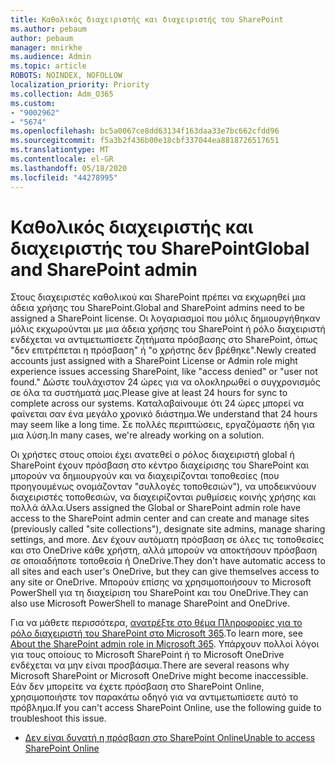 ```yaml
---
title: Καθολικός διαχειριστής και διαχειριστής του SharePoint
ms.author: pebaum
author: pebaum
manager: mnirkhe
ms.audience: Admin
ms.topic: article
ROBOTS: NOINDEX, NOFOLLOW
localization_priority: Priority
ms.collection: Adm_O365
ms.custom:
- "9002962"
- "5674"
ms.openlocfilehash: bc5a0067ce8dd63134f163daa33e7bc662cfdd96
ms.sourcegitcommit: f5a3b2f436b00e18cbf337044ea8818726517651
ms.translationtype: MT
ms.contentlocale: el-GR
ms.lasthandoff: 05/18/2020
ms.locfileid: "44278995"
---
```

# <a name="global-and-sharepoint-admin"></a><span data-ttu-id="841fe-102">Καθολικός διαχειριστής και διαχειριστής του SharePoint</span><span class="sxs-lookup"><span data-stu-id="841fe-102">Global and SharePoint admin</span></span>

<span data-ttu-id="841fe-103">Στους διαχειριστές καθολικού και SharePoint πρέπει να εκχωρηθεί μια άδεια χρήσης του SharePoint.</span><span class="sxs-lookup"><span data-stu-id="841fe-103">Global and SharePoint admins need to be assigned a SharePoint license.</span></span> <span data-ttu-id="841fe-104">Οι λογαριασμοί που μόλις δημιουργήθηκαν μόλις εκχωρούνται με μια άδεια χρήσης του SharePoint ή ρόλο διαχειριστή ενδέχεται να αντιμετωπίσετε ζητήματα πρόσβασης στο SharePoint, όπως "δεν επιτρέπεται η πρόσβαση" ή "ο χρήστης δεν βρέθηκε".</span><span class="sxs-lookup"><span data-stu-id="841fe-104">Newly created accounts just assigned with a SharePoint License or Admin role might experience issues accessing SharePoint, like "access denied" or "user not found."</span></span> <span data-ttu-id="841fe-105">Δώστε τουλάχιστον 24 ώρες για να ολοκληρωθεί ο συγχρονισμός σε όλα τα συστήματά μας.</span><span class="sxs-lookup"><span data-stu-id="841fe-105">Please give at least 24 hours for sync to complete across our systems.</span></span> <span data-ttu-id="841fe-106">Καταλαβαίνουμε ότι 24 ώρες μπορεί να φαίνεται σαν ένα μεγάλο χρονικό διάστημα.</span><span class="sxs-lookup"><span data-stu-id="841fe-106">We understand that 24 hours may seem like a long time.</span></span> <span data-ttu-id="841fe-107">Σε πολλές περιπτώσεις, εργαζόμαστε ήδη για μια λύση.</span><span class="sxs-lookup"><span data-stu-id="841fe-107">In many cases, we're already working on a solution.</span></span>

<span data-ttu-id="841fe-108">Οι χρήστες στους οποίοι έχει ανατεθεί ο ρόλος διαχειριστή global ή SharePoint έχουν πρόσβαση στο κέντρο διαχείρισης του SharePoint και μπορούν να δημιουργούν και να διαχειρίζονται τοποθεσίες (που προηγουμένως ονομάζονταν "συλλογές τοποθεσιών"), να υποδεικνύουν διαχειριστές τοποθεσιών, να διαχειρίζονται ρυθμίσεις κοινής χρήσης και πολλά άλλα.</span><span class="sxs-lookup"><span data-stu-id="841fe-108">Users assigned the Global or SharePoint admin role have access to the SharePoint admin center and can create and manage sites (previously called "site collections"), designate site admins, manage sharing settings, and more.</span></span> <span data-ttu-id="841fe-109">Δεν έχουν αυτόματη πρόσβαση σε όλες τις τοποθεσίες και στο OneDrive κάθε χρήστη, αλλά μπορούν να αποκτήσουν πρόσβαση σε οποιαδήποτε τοποθεσία ή OneDrive.</span><span class="sxs-lookup"><span data-stu-id="841fe-109">They don't have automatic access to all sites and each user's OneDrive, but they can give themselves access to any site or OneDrive.</span></span> <span data-ttu-id="841fe-110">Μπορούν επίσης να χρησιμοποιήσουν το Microsoft PowerShell για τη διαχείριση του SharePoint και του OneDrive.</span><span class="sxs-lookup"><span data-stu-id="841fe-110">They can also use Microsoft PowerShell to manage SharePoint and OneDrive.</span></span>

<span data-ttu-id="841fe-111">Για να μάθετε περισσότερα, [ανατρέξτε στο θέμα Πληροφορίες για το ρόλο διαχειριστή του SharePoint στο Microsoft 365](https://docs.microsoft.com/sharepoint/sharepoint-admin-role).</span><span class="sxs-lookup"><span data-stu-id="841fe-111">To learn more, see [About the SharePoint admin role in Microsoft 365](https://docs.microsoft.com/sharepoint/sharepoint-admin-role).</span></span>
<span data-ttu-id="841fe-112">Υπάρχουν πολλοί λόγοι για τους οποίους το Microsoft SharePoint ή το Microsoft OneDrive ενδέχεται να μην είναι προσβάσιμα.</span><span class="sxs-lookup"><span data-stu-id="841fe-112">There are several reasons why Microsoft SharePoint or Microsoft OneDrive might become inaccessible.</span></span> <span data-ttu-id="841fe-113">Εάν δεν μπορείτε να έχετε πρόσβαση στο SharePoint Online, χρησιμοποιήστε τον παρακάτω οδηγό για να αντιμετωπίσετε αυτό το πρόβλημα.</span><span class="sxs-lookup"><span data-stu-id="841fe-113">If you can't access SharePoint Online, use the following guide to troubleshoot this issue.</span></span>

- [<span data-ttu-id="841fe-114">Δεν είναι δυνατή η πρόσβαση στο SharePoint Online</span><span class="sxs-lookup"><span data-stu-id="841fe-114">Unable to access SharePoint Online</span></span>](https://docs.microsoft.com/sharepoint/troubleshoot/sharing-and-permissions/sharepoint-online-inaccessible)

